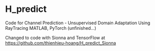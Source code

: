 # H_predict
Code for Channel Prediction - Unsupervised Domain Adaptation 
Using RayTracing MATLAB, PyTorch (unfinished...)

Changed to code with Sionna and TensorFlow at https://github.com/thienhieu-hoang/H_predict_Sionna
